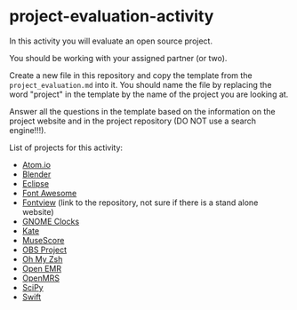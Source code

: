 # project-evaluation-activity

In this activity you will evaluate an open source project.

You should be working with your assigned partner (or two). 

Create a new file in this repository and copy the template from the `project_evaluation.md` into it.
You should name the file by replacing the word "project" in the template by the name of the project you are looking at. 

Answer all the questions in the template based on the information on the project website and in the project repository (DO NOT use a search engine!!!).

List of projects for this activity:
- [Atom.io](https://atom.io/)
- [Blender](https://www.blender.org/)
- [Eclipse](https://www.eclipse.org)
- [Font Awesome](https://fontawesome.com)
- [Fontview](https://github.com/googlefonts/fontview) (link to the repository, not sure if there is a stand alone website) 
- [GNOME Clocks](https://apps.gnome.org/app/org.gnome.clocks/)
- [Kate](https://kate-editor.org/)
- [MuseScore](https://musescore.org/en)
- [OBS Project](https://obsproject.com) 
- [Oh My Zsh](https://ohmyz.sh)
- [Open EMR](https://www.open-emr.org)
- [OpenMRS](https://openmrs.org/)
- [SciPy](https://scipy.org/index.html)
- [Swift](https://www.swift.com/)


